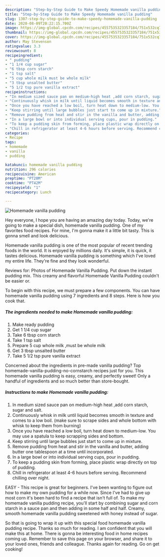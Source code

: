 ```yaml
---
description: "Step-by-Step Guide to Make Speedy Homemade vanilla pudding"
title: "Step-by-Step Guide to Make Speedy Homemade vanilla pudding"
slug: 1307-step-by-step-guide-to-make-speedy-homemade-vanilla-pudding
date: 2020-08-09T20:22:15.700Z
image: https://img-global.cpcdn.com/recipes/4557535323357184/751x532cq70/homemade-vanilla-pudding-recipe-main-photo.jpg
thumbnail: https://img-global.cpcdn.com/recipes/4557535323357184/751x532cq70/homemade-vanilla-pudding-recipe-main-photo.jpg
cover: https://img-global.cpcdn.com/recipes/4557535323357184/751x532cq70/homemade-vanilla-pudding-recipe-main-photo.jpg
author: May Stevenson
ratingvalue: 3.3
reviewcount: 8
recipeingredient:
- " pudding"
- "1 1/4 cup sugar"
- "6 tbsp corn starch"
- "1 tsp salt"
- "5 cup whole milk must be whole milk"
- "3 tbsp unsalted butter"
- "5 1/2 tsp pure vanilla extract"
recipeinstructions:
- "In medium sized sauce pan on medium-high heat ,add corn starch, sugar and salt."
- "Continuously whisk in milk until liquid becomes smooth in texture and comes to a low boil. (make sure to scrape sides and whole bottom with whisk to keep them from burning)"
- "Once you have reached a low boil, turn heat down to medium-low. You may use a spatula to keep scrapping sides and bottom."
- "Keep stirring until large bubbles just start to come up in mixture."
- "Remove pudding from heat and stir in the vanilla and butter, adding butter one tablespoon at a time until incorporated."
- "In a large bowl or into individual serving cups, pour in pudding."
- "To keep a pudding skin from forming, place plastic wrap directly on top of pudding."
- "Chill in refrigerator at least 4-6 hours before serving. Recommend chilling over night."
categories:
- Recipe
tags:
- homemade
- vanilla
- pudding

katakunci: homemade vanilla pudding 
nutrition: 296 calories
recipecuisine: American
preptime: "PT20M"
cooktime: "PT42M"
recipeyield: "1"
recipecategory: Lunch

---
```



![Homemade vanilla pudding](https://img-global.cpcdn.com/recipes/4557535323357184/751x532cq70/homemade-vanilla-pudding-recipe-main-photo.jpg)

Hey everyone, I hope you are having an amazing day today. Today, we're going to make a special dish, homemade vanilla pudding. One of my favorites food recipes. For mine, I'm gonna make it a little bit tasty. This is gonna smell and look delicious.

Homemade vanilla pudding is one of the most popular of recent trending foods in the world. It is enjoyed by millions daily. It's simple, it is quick, it tastes delicious. Homemade vanilla pudding is something which I've loved my entire life. They're fine and they look wonderful.

Reviews for: Photos of Homemade Vanilla Pudding. Put down the instant pudding mix. This creamy and flavorful Homemade Vanilla Pudding couldn&#39;t be easier or.


To begin with this recipe, we must prepare a few components. You can have homemade vanilla pudding using 7 ingredients and 8 steps. Here is how you cook that.

<!--inarticleads1-->

##### The ingredients needed to make Homemade vanilla pudding:

1. Make ready  pudding
1. Get 1 1/4 cup sugar
1. Take 6 tbsp corn starch
1. Take 1 tsp salt
1. Prepare 5 cup whole milk ,must be whole milk
1. Get 3 tbsp unsalted butter
1. Take 5 1/2 tsp pure vanilla extract


Concerned about the ingredients in pre-made vanilla pudding? Top homemade-vanilla-pudding-no-cornstarch recipes just for you. This homemade vanilla pudding is easy, creamy, and perfectly sweet! Only a handful of ingredients and so much better than store-bought. 

<!--inarticleads2-->

##### Instructions to make Homemade vanilla pudding:

1. In medium sized sauce pan on medium-high heat ,add corn starch, sugar and salt.
1. Continuously whisk in milk until liquid becomes smooth in texture and comes to a low boil. (make sure to scrape sides and whole bottom with whisk to keep them from burning)
1. Once you have reached a low boil, turn heat down to medium-low. You may use a spatula to keep scrapping sides and bottom.
1. Keep stirring until large bubbles just start to come up in mixture.
1. Remove pudding from heat and stir in the vanilla and butter, adding butter one tablespoon at a time until incorporated.
1. In a large bowl or into individual serving cups, pour in pudding.
1. To keep a pudding skin from forming, place plastic wrap directly on top of pudding.
1. Chill in refrigerator at least 4-6 hours before serving. Recommend chilling over night.


EASY - This recipe is great for beginners. I&#39;ve been wanting to figure out how to make my own pudding for a while now. Since I&#39;ve had to give up most corn it&#39;s been hard to find a recipe that isn&#39;t full of. To make my homemade vanilla pudding recipe, you&#39;ll start by combining sugar and corn starch in a sauce pan and then adding in some half and half. Creamy, smooth homemade vanilla pudding sweetened with honey instead of sugar. 

So that is going to wrap it up with this special food homemade vanilla pudding recipe. Thanks so much for reading. I am confident that you will make this at home. There is gonna be interesting food in home recipes coming up. Remember to save this page on your browser, and share it to your loved ones, friends and colleague. Thanks again for reading. Go on get cooking!
